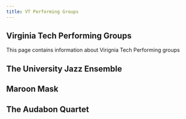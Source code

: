 ```yaml
---
title: VT Performing Groups
---
```

## Virginia Tech Performing Groups
This page contains information about Virignia Tech Performing groups 

## The University Jazz Ensemble


## Maroon Mask


## The Audabon Quartet
